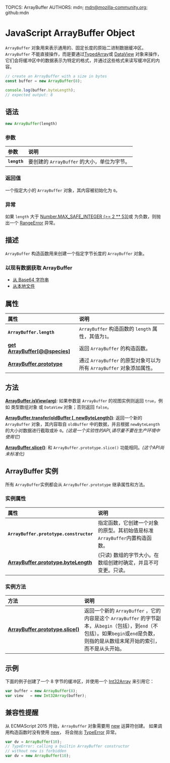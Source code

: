 TOPICS: ArrayBuffer
AUTHORS: mdn; mdn@mozilla-community.org; github:mdn

# JavaScript ArrayBuffer Object

`ArrayBuffer` 对象用来表示通用的、固定长度的原始二进制数据缓冲区。
`ArrayBuffer` 不能直接操作，而是要通过[TypedArray](/zh-hans/webfrontend/TypedArray_Object)或
[DataView](/zh-hans/webfrontend/DataView_Object) 对象来操作，它们会将缓冲区中的数据表示为特定的格式，并通过这些格式来读写缓冲区的内容。

```JavaScript
// create an ArrayBuffer with a size in bytes
const buffer = new ArrayBuffer(8);

console.log(buffer.byteLength);
// expected output: 8
```

## 语法

```JavaScript
new ArrayBuffer(length)
```

### 参数

| 参数 | 说明 |
| :-- | :--|
|**`length`**| 要创建的 `ArrayBuffer` 的大小，单位为字节。|

### 返回值

一个指定大小的 `ArrayBuffer` 对象，其内容被初始化为 `0`。

### 异常

如果 `length` 大于 [Number.MAX_SAFE_INTEGER (>= 2 ** 53)](/zh-hans/webfrontend/Number.MAX_SAFE_INTEGER)或
为负数，则抛出一个  [RangeError](/zh-hans/webfrontend/RangeError_Object)  异常。

## 描述

`ArrayBuffer` 构造函数用来创建一个指定字节长度的 `ArrayBuffer` 对象。

### 以现有数据获取 ArrayBuffer

- [从 Base64 字符串](/zh-hans/webfrontend/Base64)
- [从本地文件](/zh-hans/webfrontend/FileReader)

## 属性

| 属性 | 说明 |
| :-- | :--|
|**`ArrayBuffer.length`**|`ArrayBuffer` 构造函数的 `length` 属性，其值为`1`。|
|**[get ArrayBuffer[@@species]](/zh-hans/webfrontend/get_ArrayBuffer[@@species])**| 返回 `ArrayBuffer` 的构造函数。|
|**[ArrayBuffer.prototype](/zh-hans/webfrontend/ArrayBuffer.prototype)**|通过 `ArrayBuffer` 的原型对象可以为所有 `ArrayBuffer` 对象添加属性。|

## 方法

**[ArrayBuffer.isView(arg)](/zh-hans/webfrontend/ArrayBuffer.isView)**: 如果参数是 `ArrayBuffer` 的视图实例则返回
 `true`，例如 类型数组对象 或 `DataView` 对象；否则返回 `false`。

**[ArrayBuffer.transfer(oldBuffer [, newByteLength])](/zh-hans/webfrontend/ArrayBuffer.transfer)**:
返回一个新的 `ArrayBuffer` 对象，其内容取自 `oldBuffer` 中的数据，并且根据 `newByteLength` 的大小对数据进行截取或补 `0`。*(这是一个实验性的API,请尽量不要在生产环境中使用它)*

**[ArrayBuffer.slice()](/zh-hans/webfrontend/ArrayBuffer.prototype.slice)**:
 和 `ArrayBuffer.prototype.slice()` 功能相同。*(这个API尚未标准化)*

## ArrayBuffer 实例

所有 `ArrayBuffer`实例都会从 `ArrayBuffer.prototype` 继承属性和方法。

### 实例属性

| 属性 | 说明 |
| :-- | :--|
|**`ArrayBuffer.prototype.constructor`**| 指定函数，它创建一个对象的原型。其初始值是标准`ArrayBuffer`内置构造函数。|
|**[ArrayBuffer.prototype.byteLength](/zh-hans/webfrontend/ArrayBuffer.prototype.byteLength)**| (只读) 数组的字节大小。在数组创建时确定，并且不可变更。只读。|

### 实例方法

| 方法 | 说明 |
| :-- | :--|
|**[ArrayBuffer.prototype.slice()](/zh-hans/webfrontend/ArrayBuffer.prototype.slice)**|返回一个新的 `ArrayBuffer` ，它的内容是这个 `ArrayBuffer` 的字节副本，从`begin`（包括），到`end`（不包括）。如果`begin`或`end`是负数，则指的是从数组末尾开始的索引，而不是从头开始。|

## 示例

下面的例子创建了一个 8 字节的缓冲区，并使用一个 [Int32Array](/zh-hans/webfrontend/Int32Array_Object) 来引用它：

```JavaScript
var buffer = new ArrayBuffer(8);
var view   = new Int32Array(buffer);
```

## 兼容性提醒

从 ECMAScript 2015 开始，`ArrayBuffer` 对象需要用 [new](/zh-hans/webfrontend/new_operator) 运算符创建。
如果调用构造函数时没有使用 [new](/zh-hans/webfrontend/new_operator)，
将会抛出 [TypeError](/zh-hans/webfrontend/TypeError_Object) 异常。

```JavaScript
var dv = ArrayBuffer(10);
// TypeError: calling a builtin ArrayBuffer constructor
// without new is forbidden
var dv = new ArrayBuffer(10);
```
